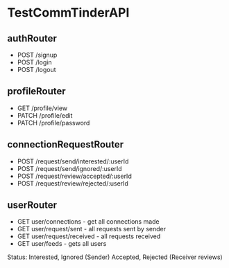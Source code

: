 # TestCommTinderAPI
## authRouter
- POST /signup
- POST /login
- POST /logout
## profileRouter
- GET /profile/view
- PATCH /profile/edit
- PATCH /profile/password
## connectionRequestRouter
- POST /request/send/interested/:userId
- POST /request/send/ignored/:userId
- POST /request/review/accepted/:userId
- POST /request/review/rejected/:userId
## userRouter
- GET user/connections - get all connections made
- GET user/request/sent - all requests sent by sender
- GET user/request/received - all requests received
- GET user/feeds - gets all users


Status: Interested, Ignored (Sender)
        Accepted, Rejected (Receiver reviews)